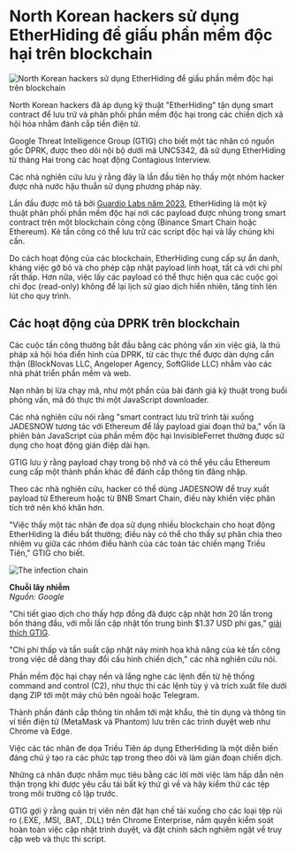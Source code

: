 # North Korean hackers sử dụng EtherHiding để giấu phần mềm độc hại trên blockchain

![North Korean hackers sử dụng EtherHiding để giấu phần mềm độc hại trên blockchain](https://www.bleepstatic.com/content/hl-images/2025/03/18/Blockchain-2.jpg)

North Korean hackers đã áp dụng kỹ thuật "EtherHiding" tận dụng smart contract để lưu trữ và phân phối phần mềm độc hại trong các chiến dịch xã hội hóa nhằm đánh cắp tiền điện tử.

Google Threat Intelligence Group (GTIG) cho biết một tác nhân có nguồn gốc DPRK, được theo dõi nội bộ dưới mã UNC5342, đã sử dụng EtherHiding từ tháng Hai trong các hoạt động Contagious Interview.

Các nhà nghiên cứu lưu ý rằng đây là lần đầu tiên họ thấy một nhóm hacker được nhà nước hậu thuẫn sử dụng phương pháp này.

Lần đầu được mô tả bởi [Guardio Labs năm 2023](https://www.bleepingcomputer.com/news/security/hackers-use-binance-smart-chain-contracts-to-store-malicious-scripts/), EtherHiding là một kỹ thuật phân phối phần mềm độc hại nơi các payload được nhúng trong smart contract trên một blockchain công cộng (Binance Smart Chain hoặc Ethereum). Kẻ tấn công có thể lưu trữ các script độc hại và lấy chúng khi cần.

Do cách hoạt động của các blockchain, EtherHiding cung cấp sự ẩn danh, kháng việc gỡ bỏ và cho phép cập nhật payload linh hoạt, tất cả với chi phí rất thấp. Hơn nữa, việc lấy các payload có thể thực hiện qua các cuộc gọi chỉ đọc (read-only) không để lại lịch sử giao dịch hiển nhiên, tăng tính lén lút cho quy trình.

## Các hoạt động của DPRK trên blockchain

Các cuộc tấn công thường bắt đầu bằng các phỏng vấn xin việc giả, là thủ pháp xã hội hóa điển hình của DPRK, từ các thực thể được dàn dựng cẩn thận (BlockNovas LLC, Angeloper Agency, SoftGlide LLC) nhắm vào các nhà phát triển phần mềm và web.

Nạn nhân bị lừa chạy mã, như một phần của bài đánh giá kỹ thuật trong buổi phỏng vấn, mã đó thực thi một JavaScript downloader.

Các nhà nghiên cứu nói rằng "smart contract lưu trữ trình tải xuống JADESNOW tương tác với Ethereum để lấy payload giai đoạn thứ ba," vốn là phiên bản JavaScript của phần mềm độc hại InvisibleFerret thường được sử dụng cho hoạt động gián điệp dài hạn.

GTIG lưu ý rằng payload chạy trong bộ nhớ và có thể yêu cầu Ethereum cung cấp một thành phần khác để đánh cắp thông tin đăng nhập.

Theo các nhà nghiên cứu, hacker có thể dùng JADESNOW để truy xuất payload từ Ethereum hoặc từ BNB Smart Chain, điều này khiến việc phân tích trở nên khó khăn hơn.

"Việc thấy một tác nhân đe dọa sử dụng nhiều blockchain cho hoạt động EtherHiding là điều bất thường; điều này có thể cho thấy sự phân chia theo nhiệm vụ giữa các nhóm điều hành của các toán tác chiến mạng Triều Tiên," GTIG cho biết.

![The infection chain](https://www.bleepstatic.com/images/news/u/1220909/2025/October/infection-chain.jpg)

**Chuỗi lây nhiễm**  
_Nguồn: Google_

"Chi tiết giao dịch cho thấy hợp đồng đã được cập nhật hơn 20 lần trong bốn tháng đầu, với mỗi lần cập nhật tốn trung bình $1.37 USD phí gas," [giải thích GTIG](https://cloud.google.com/blog/topics/threat-intelligence/dprk-adopts-etherhiding).

"Chi phí thấp và tần suất cập nhật này minh họa khả năng của kẻ tấn công trong việc dễ dàng thay đổi cấu hình chiến dịch," các nhà nghiên cứu nói.

Phần mềm độc hại chạy nền và lắng nghe các lệnh đến từ hệ thống command and control (C2), như thực thi các lệnh tùy ý và trích xuất file dưới dạng ZIP tới một máy chủ bên ngoài hoặc Telegram.

Thành phần đánh cắp thông tin nhắm tới mật khẩu, thẻ tín dụng và thông tin ví tiền điện tử (MetaMask và Phantom) lưu trên các trình duyệt web như Chrome và Edge.

Việc các tác nhân đe dọa Triều Tiên áp dụng EtherHiding là một diễn biến đáng chú ý tạo ra các phức tạp trong theo dõi và làm gián đoạn chiến dịch.

Những cá nhân được nhắm mục tiêu bằng các lời mời việc làm hấp dẫn nên thận trọng khi được yêu cầu tải bất kỳ thứ gì về và hãy kiểm thử các tệp trong môi trường cô lập trước.

GTIG gợi ý rằng quản trị viên nên đặt hạn chế tải xuống cho các loại tệp rủi ro (.EXE, .MSI, .BAT, .DLL) trên Chrome Enterprise, nắm quyền kiểm soát hoàn toàn việc cập nhật trình duyệt, và đặt chính sách nghiêm ngặt về truy cập web và thực thi script.